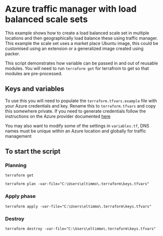 # Azure traffic manager with load balanced scale sets

This example shows how to create a load balanced scale set in multiple locations and then geographically load balance these using traffic manager. This example the scale set uses a market place Ubuntu image, this could be customised using an extension or a generalized image created using packer. 

This script demonstrates how variable can be passed in and out of reusable modules. You will need to run `terraform get` for terrafrom to get so that modules are pre-processed.

## Keys and variables

To use this you will need to populate the `terraform.tfvars.example` file with your Azure credentials and key. Rename this to `terraform.tfvars` and copy this somewhere private. If you need to generate credentials follow the instructions on the Azure provider documented [here](https://www.terraform.io/docs/providers/azurerm)

You may also want to modify some of the settings in `variables.tf`, DNS names must be unique within an Azure location and globally for traffic management 

## To start the script

### Planning 

`terraform get`

`terraform plan -var-file="C:\Users\eltimmo\.terraform\keys.tfvars"`

### Apply phase

`terraform apply -var-file="C:\Users\eltimmo\.terraform\keys.tfvars"`

### Destroy

`terraform destroy -var-file="C:\Users\eltimmo\.terraform\keys.tfvars"`
